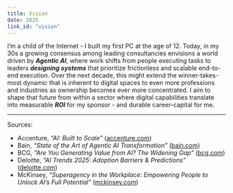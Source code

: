 ```yaml
---
title: Vision
date: 2025
link_id: "vision"
---
```


I’m a child of the Internet - I built my first PC at the age of 12. Today, in my 30s a growing consensus among leading consultancies envisions a world driven by ***Agentic AI***, where work shifts from people executing tasks to leaders ***designing systems*** that prioritize frictionless and scalable end-to-end execution. Over the next decade, this might extend the winner-takes-most dynamic that is inherent to digital spaces to even more professions and industries as ownership becomes ever more concentrated. I aim to shape that future from within a sector where digital capabilities translate into measurable ***ROI*** for my sponsor - and durable career-capital for me.

---

Sources:
- Accenture, *“AI: Built to Scale”* ([accenture.com](https://www.accenture.com/content/dam/accenture/final/a-com-migration/thought-leadership-assets/accenture-built-to-scale-pdf-report.pdf?utm_source=chatgpt.com))  
- Bain, *“State of the Art of Agentic AI Transformation”* ([bain.com](https://www.bain.com/insights/state-of-the-art-of-agentic-ai-transformation-technology-report-2025/?utm_source=chatgpt.com))  
- BCG, *“Are You Generating Value from AI? The Widening Gap”* ([bcg.com](https://www.bcg.com/publications/2025/are-you-generating-value-from-ai-the-widening-gap))
- Deloitte, *“AI Trends 2025: Adoption Barriers & Predictions”* ([deloitte.com](https://www.deloitte.com/us/en/services/consulting/blogs/ai-adoption-challenges-ai-trends.html)) 
- McKinsey, *“Superagency in the Workplace: Empowering People to Unlock AI’s Full Potential”* ([mckinsey.com](https://www.mckinsey.com/capabilities/mckinsey-digital/our-insights/superagency-in-the-workplace-empowering-people-to-unlock-ais-full-potential-at-work))
